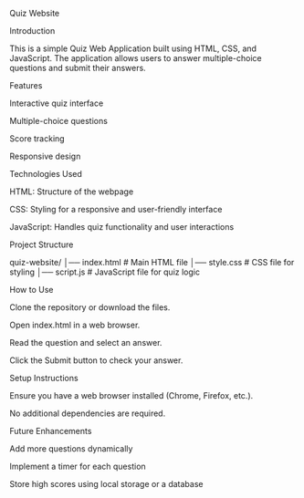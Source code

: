 Quiz Website

Introduction

This is a simple Quiz Web Application built using HTML, CSS, and JavaScript. The application allows users to answer multiple-choice questions and submit their answers.

Features

Interactive quiz interface

Multiple-choice questions

Score tracking

Responsive design

Technologies Used

HTML: Structure of the webpage

CSS: Styling for a responsive and user-friendly interface

JavaScript: Handles quiz functionality and user interactions

Project Structure

quiz-website/
│── index.html        # Main HTML file
│── style.css         # CSS file for styling
│── script.js         # JavaScript file for quiz logic

How to Use

Clone the repository or download the files.

Open index.html in a web browser.

Read the question and select an answer.

Click the Submit button to check your answer.

Setup Instructions

Ensure you have a web browser installed (Chrome, Firefox, etc.).

No additional dependencies are required.

Future Enhancements

Add more questions dynamically

Implement a timer for each question

Store high scores using local storage or a database



